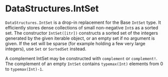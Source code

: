 DataStructures.IntSet
=====================

`DataStructures.IntSet` is a drop-in replacement for the Base `IntSet`
type. It efficiently stores dense collections of small non-negative
`Int`s as a sorted set. The constructor `IntSet([itr])` constructs a
sorted set of the integers generated by the given iterable object, or an
empty set if no argument is given. If the set will be sparse (for
example holding a few very large integers), use `Set` or `SortedSet`
instead.

A complement IntSet may be constructed with `complement` or
`complement!`. The complement of an empty `IntSet` contains
`typemax(Int)` elements from 0 to `typemax(Int)-1`.
